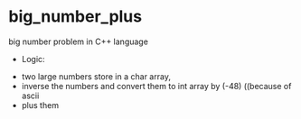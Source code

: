 # big_number_plus
big number problem in C++ language

* Logic:
- two large numbers store in a char array,
- inverse the numbers and convert them to int array by (-48) ((because of ascii
- plus them

